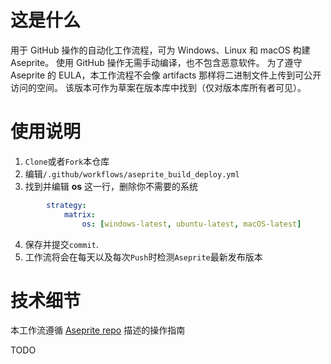 # 这是什么
用于 GitHub 操作的自动化工作流程，可为 Windows、Linux 和 macOS 构建 Aseprite。
使用 GitHub 操作无需手动编译，也不包含恶意软件。
为了遵守 Aseprite 的 EULA，本工作流程不会像 artifacts 那样将二进制文件上传到可公开访问的空间。
该版本可作为草案在版本库中找到（仅对版本库所有者可见）。

# 使用说明

1. `Clone`或者`Fork`本仓库
2. 编辑`/.github/workflows/aseprite_build_deploy.yml`
3. 找到并编辑 **os** 这一行，删除你不需要的系统
```yaml
        strategy:
            matrix:
                os: [windows-latest, ubuntu-latest, macOS-latest]
```
4. 保存并提交`commit`.
5. 工作流将会在每天以及每次`Push`时检测`Aseprite`最新发布版本

# 技术细节

本工作流遵循 [Aseprite repo](https://github.com/aseprite/aseprite/blob/master/INSTALL.md) 描述的操作指南

TODO
